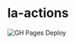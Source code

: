 # la-actions

![GH Pages Deploy](https://github.com/maxmarinich/la-actions/workflows/GH%20Pages%20Deploy/badge.svg?branch=master&event=push)

